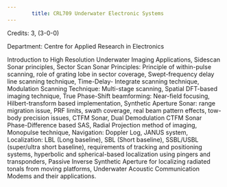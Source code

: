 ```yaml
---
        title: CRL709 Underwater Electronic Systems
---
```

Credits: 3, (3-0-0)

Department: Centre for Applied Research in Electronics

Introduction to High Resolution Underwater Imaging Applications, Sidescan Sonar principles, Sector Scan Sonar Principles: Principle of within-pulse scanning, role of grating lobe in sector coverage, Swept-frequency delay line scanning technique, Time-Delay- Integrate scanning technique, Modulation Scanning Technique: Multi-stage scanning, Spatial DFT-based imaging technique, True Phase-Shift beamforming: Near-field focusing, Hilbert-transform based implementation, Synthetic Aperture Sonar: range migration issue, PRF limits, swath coverage, real beam pattern effects, tow- body precision issues, CTFM Sonar, Dual Demodulation CTFM Sonar Phase-Difference based SAS, Radial Projection method of imaging, Monopulse technique, Navigation: Doppler Log, JANUS system, Localization: LBL (Long baseline), SBL (Short baseline), SSBL/USBL (super/ultra short baseline), requirements of tracking and positioning systems, hyperbolic and spherical-based localization using pingers and transponders, Passive Inverse Synthetic Aperture for localizing radiated tonals from moving platforms, Underwater Acoustic Communication Modems and their applications.